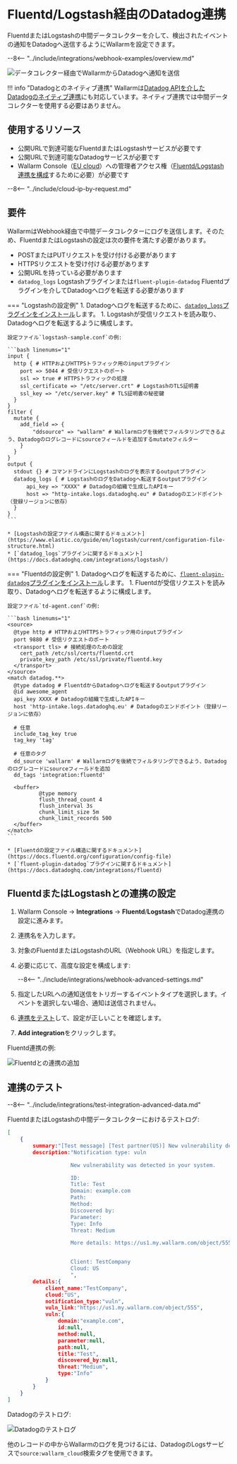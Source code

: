 # Fluentd/Logstash経由のDatadog連携

FluentdまたはLogstashの中間データコレクターを介して、検出されたイベントの通知をDatadogへ送信するようにWallarmを設定できます。

--8<-- "../include/integrations/webhook-examples/overview.md"

![データコレクター経由でWallarmからDatadogへ通知を送信](../../../../images/user-guides/settings/integrations/wallarm-log-collector-datadog.png)

!!! info "Datadogとのネイティブ連携"
    Wallarmは[Datadog APIを介したDatadogのネイティブ連携](../datadog.md)にも対応しています。ネイティブ連携では中間データコレクターを使用する必要はありません。

## 使用するリソース

* 公開URLで到達可能なFluentdまたはLogstashサービスが必要です
* 公開URLで到達可能なDatadogサービスが必要です
* Wallarm Console（[EU cloud](https://my.wallarm.com)）への管理者アクセス権（[Fluentd/Logstash連携を構成](#setting-up-integration-with-fluentd-or-logstash)するために必要）が必要です

--8<-- "../include/cloud-ip-by-request.md"

## 要件

WallarmはWebhook経由で中間データコレクターにログを送信します。そのため、FluentdまたはLogstashの設定は次の要件を満たす必要があります。

* POSTまたはPUTリクエストを受け付ける必要があります
* HTTPSリクエストを受け付ける必要があります
* 公開URLを持っている必要があります
* `datadog_logs` Logstashプラグインまたは`fluent-plugin-datadog` Fluentdプラグインを介してDatadogへログを転送する必要があります

=== "Logstashの設定例"
    1. Datadogへログを転送するために、[`datadog_logs`プラグインをインストール](https://github.com/DataDog/logstash-output-datadog_logs#how-to-install-it)します。
    1. Logstashが受信リクエストを読み取り、Datadogへログを転送するように構成します。

    設定ファイル`logstash-sample.conf`の例:

    ```bash linenums="1"
    input {
      http { # HTTPおよびHTTPSトラフィック用のinputプラグイン
        port => 5044 # 受信リクエストのポート
        ssl => true # HTTPSトラフィックの処理
        ssl_certificate => "/etc/server.crt" # LogstashのTLS証明書
        ssl_key => "/etc/server.key" # TLS証明書の秘密鍵
      }
    }
    filter {
      mutate {
        add_field => {
            "ddsource" => "wallarm" # Wallarmログを後続でフィルタリングできるよう、Datadogのログレコードにsourceフィールドを追加するmutateフィルター
        }
      }
    }
    output {
      stdout {} # コマンドラインにLogstashのログを表示するoutputプラグイン
      datadog_logs { # LogstashのログをDatadogへ転送するoutputプラグイン
          api_key => "XXXX" # Datadogの組織で生成したAPIキー
          host => "http-intake.logs.datadoghq.eu" # Datadogのエンドポイント（登録リージョンに依存）
      }
    }
    ```

    * [Logstashの設定ファイル構造に関するドキュメント](https://www.elastic.co/guide/en/logstash/current/configuration-file-structure.html)
    * [`datadog_logs`プラグインに関するドキュメント](https://docs.datadoghq.com/integrations/logstash/)
=== "Fluentdの設定例"
    1. Datadogへログを転送するために、[`fluent-plugin-datadog`プラグインをインストール](https://github.com/DataDog/fluent-plugin-datadog#pre-requirements)します。
    1. Fluentdが受信リクエストを読み取り、Datadogへログを転送するように構成します。

    設定ファイル`td-agent.conf`の例:

    ```bash linenums="1"
    <source>
      @type http # HTTPおよびHTTPSトラフィック用のinputプラグイン
      port 9880 # 受信リクエストのポート
      <transport tls> # 接続処理のための設定
        cert_path /etc/ssl/certs/fluentd.crt
        private_key_path /etc/ssl/private/fluentd.key
      </transport>
    </source>
    <match datadog.**>
      @type datadog # FluentdからDatadogへログを転送するoutputプラグイン
      @id awesome_agent
      api_key XXXX # Datadogの組織で生成したAPIキー
      host 'http-intake.logs.datadoghq.eu' # Datadogのエンドポイント（登録リージョンに依存）
    
      # 任意
      include_tag_key true
      tag_key 'tag'
    
      # 任意のタグ
      dd_source 'wallarm' # Wallarmログを後続でフィルタリングできるよう、Datadogのログレコードにsourceフィールドを追加
      dd_tags 'integration:fluentd'
    
      <buffer>
              @type memory
              flush_thread_count 4
              flush_interval 3s
              chunk_limit_size 5m
              chunk_limit_records 500
      </buffer>
    </match>
    ```

    * [Fluentdの設定ファイル構造に関するドキュメント](https://docs.fluentd.org/configuration/config-file)
    * [`fluent-plugin-datadog`プラグインに関するドキュメント](https://docs.datadoghq.com/integrations/fluentd)

## FluentdまたはLogstashとの連携の設定

1. Wallarm Console → **Integrations** → **Fluentd**/**Logstash**でDatadog連携の設定に進みます。
1. 連携名を入力します。
1. 対象のFluentdまたはLogstashのURL（Webhook URL）を指定します。
1. 必要に応じて、高度な設定を構成します:

    --8<-- "../include/integrations/webhook-advanced-settings.md"
1. 指定したURLへの通知送信をトリガーするイベントタイプを選択します。イベントを選択しない場合、通知は送信されません。
1. [連携をテスト](#testing-integration)して、設定が正しいことを確認します。
1. **Add integration**をクリックします。

Fluentd連携の例:

![Fluentdとの連携の追加](../../../../images/user-guides/settings/integrations/add-fluentd-integration.png)

## 連携のテスト

--8<-- "../include/integrations/test-integration-advanced-data.md"

FluentdまたはLogstashの中間データコレクターにおけるテストログ:

```json
[
    {
        summary:"[Test message] [Test partner(US)] New vulnerability detected",
        description:"Notification type: vuln

                    New vulnerability was detected in your system.

                    ID: 
                    Title: Test
                    Domain: example.com
                    Path: 
                    Method: 
                    Discovered by: 
                    Parameter: 
                    Type: Info
                    Threat: Medium

                    More details: https://us1.my.wallarm.com/object/555


                    Client: TestCompany
                    Cloud: US
                    ",
        details:{
            client_name:"TestCompany",
            cloud:"US",
            notification_type:"vuln",
            vuln_link:"https://us1.my.wallarm.com/object/555",
            vuln:{
                domain:"example.com",
                id:null,
                method:null,
                parameter:null,
                path:null,
                title:"Test",
                discovered_by:null,
                threat:"Medium",
                type:"Info"
            }
        }
    }
]
```

Datadogのテストログ:

![Datadogのテストログ](../../../../images/user-guides/settings/integrations/test-datadog-vuln-detected.png)

他のレコードの中からWallarmのログを見つけるには、DatadogのLogsサービスで`source:wallarm_cloud`検索タグを使用できます。